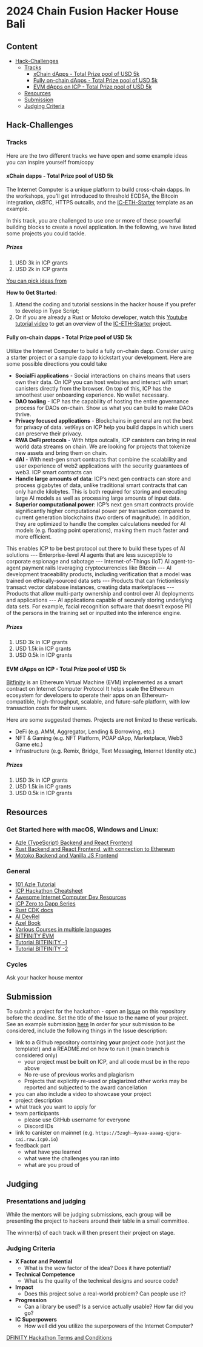 # 2024 Chain Fusion Hacker House Bali

## Content
- [Hack-Challenges](#hack-challenges)
  * [Tracks](#tracks)
    + [xChain dApps  - Total Prize pool of USD 5k](#xchain-dapps----total-prize-pool-of-usd-5k)
    + [Fully on-chain dApps - Total Prize pool of USD 5k](#fully-on-chain-dapps---total-prize-pool-of-usd-5k)
    + [EVM dApps on ICP - Total Prize pool of USD 5k](#evm-dapps-on-icp---total-prize-pool-of-usd-5k)
  * [Resources](#resources)
  * [Submission](#submission)
  * [Judging Criteria](#judging-criteria)



## Hack-Challenges

### Tracks

Here are the two different tracks we have open and some example ideas you can
inspire yourself from/copy

#### xChain dapps  - Total Prize pool of USD 5k


The Internet Computer is a unique platform to build cross-chain dapps. In the
workshops, you’ll get introduced to threshold ECDSA, the Bitcoin integration,
ckBTC, HTTPS outcalls, and the [IC-ETH-Starter] template as an example.

In this track, you are challenged to use one or more of these powerful building
blocks to create a novel application. In the following, we have listed some
projects you could tackle.

##### Prizes

1. USD 3k in ICP grants
2. USD 2k in ICP grants

[You can pick ideas from](https://github.com/dfinity/grant-rfps/blob/main/requests-for-startups.md)

**How to Get Started:**
1.  Attend the coding and tutorial sessions in the hacker house if you prefer to develop in Type Script; 
2.  Or if you are already a Rust or Motoko developer, watch this [Youtube tutorial video](https://www.youtube.com/watch?v=gEuI43g1m94) to get an overview of the [IC-ETH-Starter] project.

#### Fully on-chain dapps - Total Prize pool of USD 5k

Utilize the Internet Computer to build a fully on-chain dapp. Consider using a
starter project or a sample dapp to kickstart your development. Here are some
possible directions you could take


-   **SocialFi applications** - Social interactions on chains means that users own their data. On ICP you can host websites and interact with smart canisters directly from the browser. On top of this, ICP has the smoothest user onboarding experience. No wallet necessary.
-   **DAO tooling** - ICP has the capability of hosting the entire governance process for DAOs on-chain. Show us what you can build to make DAOs thrive.
-   **Privacy focused applications** - Blockchains in general are not the best for privacy of data. vetKeys on ICP help you build dapps in which users can preserve their privacy.
-   **RWA DeFi protocols** - With https outcalls, ICP canisters can bring in real world data streams on chain. We are looking for projects that tokenize new assets and bring them on chain.
-   **dAI** - With next-gen smart contracts that combine the scalability and user experience of web2 applications with the security guarantees of web3. ICP smart contracts can
   -   **Handle large amounts of data**: ICP’s next gen contracts can store and process gigabytes of data, unlike traditional smart contracts that can only handle kilobytes. This is both required for storing and executing large AI models as well as processing large amounts of input data.
   - **Superior computational power**: ICP’s next gen smart contracts provide significantly higher computational power per transaction compared to current generation blockchains (two orders of magnitude). In addition, they are optimized to handle the complex calculations needed for AI models (e.g. floating point operations), making them much faster and more efficient.
    
This enables ICP to be best protocol out there to build these types of AI solutions
---   Enterprise-level AI agents that are less susceptible to corporate espionage and sabotage
---   Internet-of-Things (IoT) AI agent-to-agent payment rails leveraging cryptocurrencies like Bitcoin
---   AI development traceability products, including verification that a model was trained on ethically-sourced data sets
---   Products that can frictionlessly transact vector database instances, creating data marketplaces
---   Products that allow multi-party ownership and control over AI deployments and applications
---   AI applications capable of securely storing underlying data sets.  For example, facial recognition software that doesn’t 
      expose PII of the persons in the training set or inputted into the inference engine.

##### Prizes

1. USD 3k in ICP grants
2. USD 1.5k in ICP grants
3. USD 0.5k in ICP grants

#### EVM dApps on ICP - Total Prize pool of USD 5k

[Bitfinity](https://bitfinity.network/) is an Ethereum Virtual Machine (EVM) implemented as a smart contract on Internet Computer Protocol
It helps scale the Ethereum ecosystem for developers to operate their apps on an Ethereum-compatible, high-throughput, scalable, and future-safe platform, with low transaction costs for their users.

Here are some suggested themes. Projects are not limited to these verticals.

- DeFi (e.g. AMM, Aggregator, Lending & Borrowing, etc.)
- NFT & Gaming (e.g. NFT Platform, POAP dApp, Marketplace, Web3 Game etc.)
- Infrastructure (e.g. Remix, Bridge, Text Messaging, Internet Identity etc.)


##### Prizes

1. USD 3k in ICP grants
2. USD 1.5k in ICP grants
3. USD 0.5k in ICP grants


## Resources


### Get Started here with macOS, Windows and Linux:
- [Azle (TypeScript) Backend and React Frontend](https://github.com/fxgst/azle-react)
- [Rust Backend and React Frontend, with connection to Ethereum](https://github.com/fxgst/evm-rpc-rust)
- [Motoko Backend and Vanilla JS Frontend](https://github.com/dfinity/icp-hello-world-motoko)

  
### General
- [101 Azle Tutorial](https://dacade.org/zh/communities/icp/courses/typescript-smart-contract-101/learning-modules/b14741ea-ee33-43a4-a742-9cdc0a6f0d1c)
- [ICP Hackathon Cheatsheet](https://dfinityorg.notion.site/ICP-Hackathon-Cheat-Sheet-b2921239266149de81021412f572351c)
- [Awesome Internet Computer Dev Resources](https://github.com/dfinity/awesome-internet-computer)
- [ICP Zero to Dapp Series](https://youtube.com/playlist?list=PLuhDt1vhGcrcRcHvSKmxIgJAh1b3rcR7N&si=Dy3Zm1t5oBJY916n)
- [Rust CDK docs](https://docs.rs/ic-cdk/latest/ic_cdk/)
- [AI DevRel](https://icp-ai-chat-frontend.vercel.app/)
- [Azel Book](https://demergent-labs.github.io/azle/the_azle_book.html)
- [Various Courses in multiple languages](https://dacade.org/communities/icp)
- [BITFINITY EVM](https://docs.bitfinity.network/)
- [Tutorial BITFINITY -1](https://www.youtube.com/playlist?list=PLUDcVqFK2t-C36KaTMzV3y1wu8Hf-qyAI)
- [Tutorial BITFINITY -2](https://www.blog.bitfinity.network/how-to-deploy-a-solidity-smart-contract-to-the-bitfinity-evm/)
  

### Cycles

Ask your hacker house mentor

## Submission
To submit a project for the hackathon - open an [Issue](https://github.com/ICP-Hacker-House/ICP_Hacker_House_HK/issues/new) on this repository before the deadline.
Set the title of the Issue to the name of your project.
See an example submission [here](https://github.com/ICP-Hacker-House/ICP_Hacker_House_HK/issues/1)
In order for your submission to be considered, include the following things in the Issue description:

-   link to a Github repository containing **your** project code (not just the template!) and a README.md on how to run it (main branch is considered only)
    -   your project must be built on ICP, and all code must be in the repo above
    -   No re-use of previous works and plagiarism
    -   Projects that explicitly re-used or plagiarized other works may be reported and subjected to the award cancellation
-   you can also include a video to showcase your project
-   project description
-   what track you want to apply for
-   team participants
    -   please use GitHub username for everyone
    -   Discord IDs
-   link to canister on mainnet (e.g. `https://5zugh-4yaaa-aaaag-qjqra-cai.raw.icp0.io`)
-   feedback part
    -   what have you learned
    -   what were the challenges you ran into
    -   what are you proud of

## Judging

### Presentations and judging
While the mentors will be judging submissions,
each group will be presenting the project to hackers around their table in a
small committee.

The winner(s) of each track will then present their project on stage.

### Judging Criteria

-   **X Factor and Potential**
    -   What is the wow factor of the idea? Does it have potential?
-   **Technical Competence**
    -   What is the quality of the technical designs and source code?
-   **Impact**
    -   Does this project solve a real-world problem? Can people use it?
-   **Progression**
    -   Can a library be used? Is a service actually usable? How far did you go?
-   **IC Superpowers**
    -   How well did you utilize the superpowers of the Internet Computer?

[DFINITY Hackathon Terms and Conditions](https://www.notion.so/dfinityorg/DFINITY-HACKATHON-TERMS-AND-CONDITIONS-Fully-On-Chain-with-ICP-1faf692d49a64c89afb5589a7219eee2?pvs=4)


[IC-ETH-Starter]: https://github.com/dfinity/ic-eth-starter
